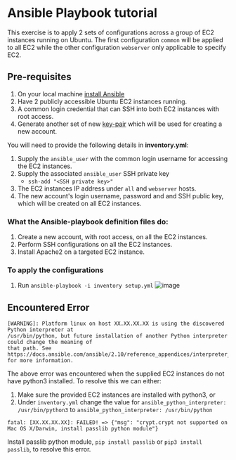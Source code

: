 # Ansible Playbook tutorial 
This exercise is to apply 2 sets of configurations across a group of EC2 instances running on Ubuntu. The first configuration `common` will be applied to all EC2 while the other configuration `webserver` only applicable to specify EC2. 

## Pre-requisites
1. On your local machine [install Ansible](https://docs.ansible.com/ansible/latest/installation_guide/intro_installation.html)
1. Have 2 publicly accessible Ubuntu EC2 instances running. 
1. A common login credential that can SSH into both EC2 instances with root access. 
1. Generate another set of new [key-pair](https://docs.rightscale.com/faq/How_Do_I_Generate_My_Own_SSH_Key_Pair.html) which will be used for creating a new account.   

You will need to provide the following details in **inventory.yml**:
1. Supply the `ansible_user` with the common login username for accessing the EC2 instances. 
1. Supply the associated `ansible_user` SSH private key
	* `ssh-add "<SSH private key>"`
1. The EC2 instances IP address under `all` and `webserver` hosts. 
1. The new account's login username, password and and SSH public key, which will be created on all EC2 instances. 

### What the Ansible-playbook definition files do:
1. Create a new account, with root access, on all the EC2 instances. 
1. Perform SSH configurations on all the EC2 instances. 
1. Install Apache2 on a targeted EC2 instance.

### To apply the configurations
1. Run `ansible-playbook -i inventory setup.yml`
![image](https://user-images.githubusercontent.com/71627887/94677800-16d11400-0350-11eb-9ad3-be8ac64fdfc2.png)

## Encountered Error

```
[WARNING]: Platform linux on host XX.XX.XX.XX is using the discovered Python interpreter at
/usr/bin/python, but future installation of another Python interpreter could change the meaning of
that path. See https://docs.ansible.com/ansible/2.10/reference_appendices/interpreter_discovery.html
for more information.
```
The above error was encountered when the supplied EC2 instances do not have python3 installed. To resolve this we can either: 
1. Make sure the provided EC2 instances are installed with python3, or
1. Under `inventory.yml` change the value for `ansible_python_interpreter: /usr/bin/python3` to `ansible_python_interpreter: /usr/bin/python`


```
fatal: [XX.XX.XX.XX]: FAILED! => {"msg": "crypt.crypt not supported on Mac OS X/Darwin, install passlib python module"}
```
Install passlib python module, `pip install passlib` or `pip3 install passlib`, to resolve this error. 



